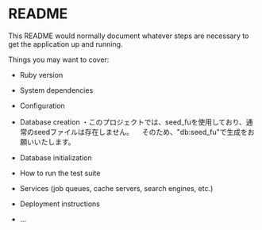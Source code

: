 # README

This README would normally document whatever steps are necessary to get the
application up and running.

Things you may want to cover:

* Ruby version

* System dependencies

* Configuration

* Database creation
・このプロジェクトでは、seed_fuを使用しており、通常のseedファイルは存在しません。
　そのため、"db:seed_fu"で生成をお願いいたします。

* Database initialization

* How to run the test suite

* Services (job queues, cache servers, search engines, etc.)

* Deployment instructions

* ...
